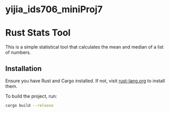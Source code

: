 # yijia_ids706_miniProj7

# Rust Stats Tool

This is a simple statistical tool that calculates the mean and median of a list of numbers.

## Installation

Ensure you have Rust and Cargo installed. If not, visit [rust-lang.org](https://www.rust-lang.org/learn/get-started) to install them.

To build the project, run:

```sh
cargo build --release